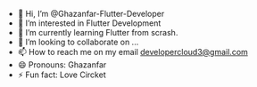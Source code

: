 - 👋 Hi, I’m @Ghazanfar-Flutter-Developer
- 👀 I’m interested in Flutter Development
- 🌱 I’m currently learning Flutter from scrash.
- 💞️ I’m looking to collaborate on ...
- 📫 How to reach me on my email developercloud3@gmail.com 
- 😄 Pronouns: Ghazanfar
- ⚡ Fun fact: Love Circket

<!---
Ghazanfar-Flutter-Developer/Ghazanfar-Flutter-Developer is a ✨ special ✨ repository because its `README.md` (this file) appears on your GitHub profile.
You can click the Preview link to take a look at your changes.
--->

